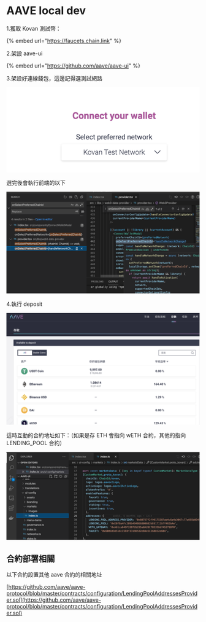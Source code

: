 # AAVE local dev

1.獲取 Kovan 測試幣：

{% embed url="https://faucets.chain.link" %}

2.架設 aave-ui

{% embed url="https://github.com/aave/aave-ui" %}

3.架設好連線錢包，這邊記得選測試網路

![](<../../.gitbook/assets/截圖 2022-02-23 下午3.37.30.png>)

選完後會執行前端的以下

![](<../../.gitbook/assets/截圖 2022-02-23 下午3.38.05.png>)



4.執行 deposit

![](<../../.gitbook/assets/截圖 2022-02-23 下午3.43.45.png>)

這時互動的合約地址如下：（如果是存 ETH 會指向 wETH 合約，其他的指向 LENDING\_POOL 合約）

![](<../../.gitbook/assets/截圖 2022-02-23 下午3.43.17.png>)





## 合約部署相關

以下合約設置其他 aave 合約的相關地址

[https://github.com/aave/aave-protocol/blob/master/contracts/configuration/LendingPoolAddressesProvider.sol](https://github.com/aave/aave-protocol/blob/master/contracts/configuration/LendingPoolAddressesProvider.sol)

